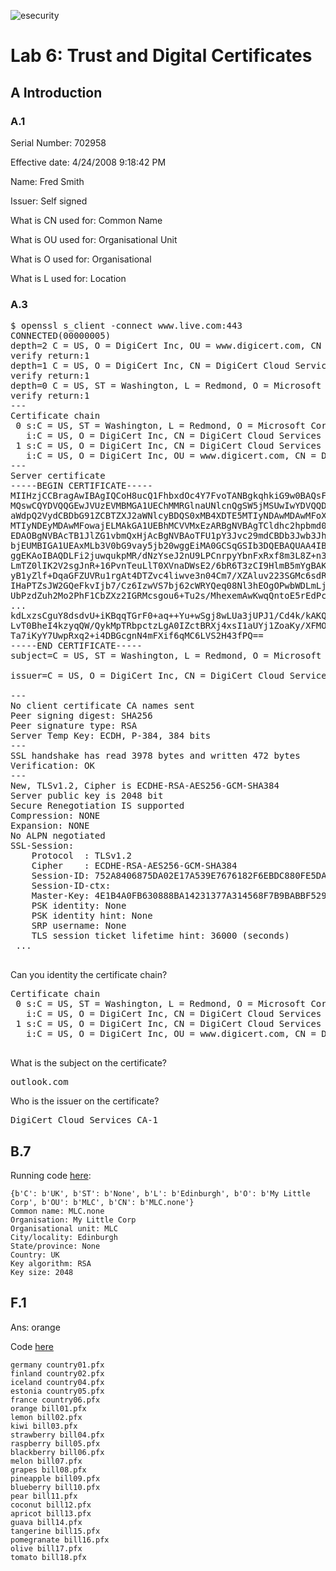 ![esecurity](https://raw.githubusercontent.com/billbuchanan/esecurity/master/z_associated/esecurity_graphics.jpg)

# Lab 6: Trust and Digital Certificates


## A	Introduction

### A.1	

Serial Number: 702958

Effective date: 4/24/2008 9:18:42 PM

Name:  Fred Smith

Issuer: Self signed

What is CN used for: Common Name

What is OU used for: Organisational Unit

What is O used for: Organisational

What is L used for: Location


### A.3	
<pre>
$ openssl s_client -connect www.live.com:443
CONNECTED(00000005)
depth=2 C = US, O = DigiCert Inc, OU = www.digicert.com, CN = DigiCert Global Root CA
verify return:1
depth=1 C = US, O = DigiCert Inc, CN = DigiCert Cloud Services CA-1
verify return:1
depth=0 C = US, ST = Washington, L = Redmond, O = Microsoft Corporation, CN = outlook.com
verify return:1
---
Certificate chain
 0 s:C = US, ST = Washington, L = Redmond, O = Microsoft Corporation, CN = outlook.com
   i:C = US, O = DigiCert Inc, CN = DigiCert Cloud Services CA-1
 1 s:C = US, O = DigiCert Inc, CN = DigiCert Cloud Services CA-1
   i:C = US, O = DigiCert Inc, OU = www.digicert.com, CN = DigiCert Global Root CA
---
Server certificate
-----BEGIN CERTIFICATE-----
MIIHzjCCBragAwIBAgIQCoH8ucQ1FhbxdOc4Y7FvoTANBgkqhkiG9w0BAQsFADBL
MQswCQYDVQQGEwJVUzEVMBMGA1UEChMMRGlnaUNlcnQgSW5jMSUwIwYDVQQDExxE
aWdpQ2VydCBDbG91ZCBTZXJ2aWNlcyBDQS0xMB4XDTE5MTIyNDAwMDAwMFoXDTIx
MTIyNDEyMDAwMFowajELMAkGA1UEBhMCVVMxEzARBgNVBAgTCldhc2hpbmd0b24x
EDAOBgNVBAcTB1JlZG1vbmQxHjAcBgNVBAoTFU1pY3Jvc29mdCBDb3Jwb3JhdGlv
bjEUMBIGA1UEAxMLb3V0bG9vay5jb20wggEiMA0GCSqGSIb3DQEBAQUAA4IBDwAw
ggEKAoIBAQDLFi2juwqukpMR/dNzYseJ2nU9LPCnrpyYbnFxRxf8m3L8Z+n3XREd
LmTZ0lIK2V2sgJnR+16PvnTeuLlT0XVnaDWsE2/6bR6T3zCI9HlmB5mYgBAKrLq6
yB1yZlf+DqaGFZUVRu1rgAt4DTZvc4liwve3n04Cm7/XZAluv223SGMc6sdRi8cq
IHaPTZsJW2GQeFkvIjb7/Cz6IzwVS7bj62cWRYQeq08Nl3hEOgOPwbWDLmLj7hDe
UbPzdZuh2Mo2PhF1CbZXz2IGRMcsgou6+Tu2s/MhexemAwKwqQntoE5rEdPc2GcC
...
kdLxzsCguY8dsdvU+iKBqqTGrF0+aq++Yu+wSgj8wLUa3jUPJ1/Cd4k/kAKQCCL5
LvT0BheI4kzyqQW/QykMpTRbpctzLgA0IZctBRXj4xsI1aUYj1ZoaKy/XFMO0lGK
Ta7iKyY7UwpRxq2+i4DBGcgnN4mFXif6qMC6LVS2H43fPQ==
-----END CERTIFICATE-----
subject=C = US, ST = Washington, L = Redmond, O = Microsoft Corporation, CN = outlook.com

issuer=C = US, O = DigiCert Inc, CN = DigiCert Cloud Services CA-1

---
No client certificate CA names sent
Peer signing digest: SHA256
Peer signature type: RSA
Server Temp Key: ECDH, P-384, 384 bits
---
SSL handshake has read 3978 bytes and written 472 bytes
Verification: OK
---
New, TLSv1.2, Cipher is ECDHE-RSA-AES256-GCM-SHA384
Server public key is 2048 bit
Secure Renegotiation IS supported
Compression: NONE
Expansion: NONE
No ALPN negotiated
SSL-Session:
    Protocol  : TLSv1.2
    Cipher    : ECDHE-RSA-AES256-GCM-SHA384
    Session-ID: 752A8406875DA02E17A539E7676182F6EBDC880FE5DA95BE0531B733E6EB054B
    Session-ID-ctx: 
    Master-Key: 4E1B4A0FB630888BA14231377A314568F7B9BABBF5298E79E09561B904DC739DF52F2B1288A78F5DCAEFABFF73D23A3D
    PSK identity: None
    PSK identity hint: None
    SRP username: None
    TLS session ticket lifetime hint: 36000 (seconds)
 ...
    </pre>
    
Can you identity the certificate chain?
<pre>
Certificate chain
 0 s:C = US, ST = Washington, L = Redmond, O = Microsoft Corporation, CN = outlook.com
   i:C = US, O = DigiCert Inc, CN = DigiCert Cloud Services CA-1
 1 s:C = US, O = DigiCert Inc, CN = DigiCert Cloud Services CA-1
   i:C = US, O = DigiCert Inc, OU = www.digicert.com, CN = DigiCert Global Root CA
   </pre>

What is the subject on the certificate?
<pre>
outlook.com
</pre>

Who is the issuer on the certificate?
<pre>
DigiCert Cloud Services CA-1
</pre>

## B.7
Running code [here](https://repl.it/@billbuchanan/csr#pyproject.toml):

```
{b'C': b'UK', b'ST': b'None', b'L': b'Edinburgh', b'O': b'My Little Corp', b'OU': b'MLC', b'CN': b'MLC.none'}
Common name: MLC.none
Organisation: My Little Corp
Organisational unit: MLC
City/locality: Edinburgh
State/province: None
Country: UK
Key algorithm: RSA
Key size: 2048
```

## F.1
Ans: orange

Code [here](https://repl.it/@billbuchanan/digcertcrack#main.py)

```
germany country01.pfx
finland country02.pfx
iceland country04.pfx
estonia country05.pfx
france country06.pfx
orange bill01.pfx
lemon bill02.pfx
kiwi bill03.pfx
strawberry bill04.pfx
raspberry bill05.pfx
blackberry bill06.pfx
melon bill07.pfx
grapes bill08.pfx
pineapple bill09.pfx
blueberry bill10.pfx
pear bill11.pfx
coconut bill12.pfx
apricot bill13.pfx
guava bill14.pfx
tangerine bill15.pfx
pomegranate bill16.pfx
olive bill17.pfx
tomato bill18.pfx
```


